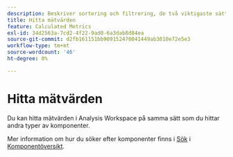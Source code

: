 ```yaml
---
description: Beskriver sortering och filtrering, de två viktigaste sätten att hitta mätvärden.
title: Hitta mätvärden
feature: Calculated Metrics
exl-id: 34d2563a-7cd2-4f22-9ad0-6a3dab8d84ea
source-git-commit: d2fb161151bb909152470041449ab3010e72e5e3
workflow-type: tm+mt
source-wordcount: '46'
ht-degree: 0%

---
```


# Hitta mätvärden

Du kan hitta mätvärden i Analysis Workspace på samma sätt som du hittar andra typer av komponenter.

Mer information om hur du söker efter komponenter finns i [Sök](/help/components/overview.md#search) i [Komponentöversikt](/help/components/overview.md).
